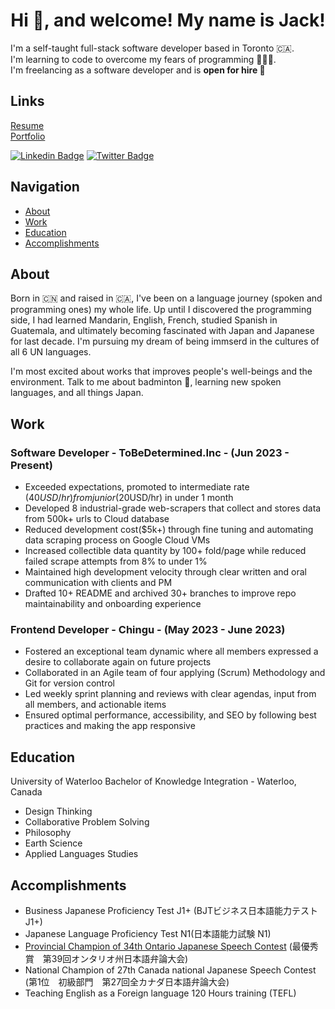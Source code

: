<h1 align="center">Hi 👋, and welcome! My name is Jack!</h1>

I'm a self-taught full-stack software developer based in Toronto 🇨🇦. </br>
I'm learning to code to overcome my fears of programming 👨🏻‍💻. </br>
I'm freelancing as a software developer and is <strong> open for hire 🤝 </strong> </br>

## Links
[Resume](https://github.com/jackli921/Portfolio-Site/blob/9cb5f75a2b7995d6bd89c4a8f9ed08d91e28ebec/Resume_Run%20Qi%20(Jack)%20Li_Software%20Developer.pdf) </br> 
[Portfolio](https://jack-codes.netlify.app/)

[![Linkedin Badge](https://img.shields.io/badge/LinkedIn-blue?style=flat&logo=linkedin&labelColor=blue&link=https://www.linkedin.com/in/jackli0707/)](https://www.linkedin.com/in/jackli0707/)
[![Twitter Badge](https://img.shields.io/badge/-Twitter-1ca0f1?style=flat&labelColor=1ca0f1&logo=twitter&logoColor=white&link=https://https://twitter.com/li_jack0707)](https://twitter.com/li_jack0707) 

## Navigation
- [About](#about)
- [Work](#work)
- [Education](#education)
- [Accomplishments](#Accomplishments)


## About
Born in 🇨🇳 and raised in 🇨🇦, I've been on a language journey (spoken and programming ones) my whole life. Up until I discovered the programming side, I had learned  Mandarin, English, French, studied Spanish in Guatemala, and ultimately becoming fascinated with Japan and Japanese for last decade. I'm pursuing my dream of being immserd in the cultures of all 6 UN languages.

I'm most excited about works that improves people's well-beings and the environment.
Talk to me about badminton 🏸, learning new spoken languages, and all things Japan. </br>


## Work 

### Software Developer - ToBeDetermined.Inc - (Jun 2023 - Present) 
- Exceeded expectations, promoted to intermediate rate ($40USD/hr) from junior ($20USD/hr) in under 1 month
- Developed 8 industrial-grade web-scrapers that collect and stores data from 500k+ urls to Cloud database
- Reduced development cost($5k+) through fine tuning and automating data scraping process on Google Cloud VMs
- Increased collectible data quantity by 100+ fold/page while reduced failed scrape attempts from 8% to under 1%
- Maintained high development velocity through clear written and oral communication with clients and PM
- Drafted 10+ README and archived 30+ branches to improve repo maintainability and onboarding experience

### Frontend Developer - Chingu - (May 2023 - June 2023)
- Fostered an exceptional team dynamic where all members expressed a desire to collaborate again on future projects
- Collaborated in an Agile team of four applying (Scrum) Methodology and Git for version control
- Led weekly sprint planning and reviews with clear agendas, input from all members, and actionable items
- Ensured optimal performance, accessibility, and SEO by following best practices and making the app responsive

## Education 
University of Waterloo
Bachelor of Knowledge Integration - Waterloo, Canada
- Design Thinking
- Collaborative Problem Solving
- Philosophy
- Earth Science
- Applied Languages Studies

## Accomplishments
- Business Japanese Proficiency Test J1+ (BJTビジネス日本語能力テスト J1+)
- Japanese Language Proficiency Test N1(日本語能力試験 N1)
- [Provincial Champion of 34th Ontario Japanese Speech Contest](https://www.youtube.com/watch?v=tGrz8yKtzIw&list=PLHWuZ9otK00L59a0i8ZrWc8PzMDNEd47G) (最優秀賞　第39回オンタリオ州日本語弁論大会)
- National Champion of 27th Canada national Japanese Speech Contest (第1位　初級部門　第27回全カナダ日本語弁論大会)
- Teaching English as a Foreign language 120 Hours training (TEFL) 

